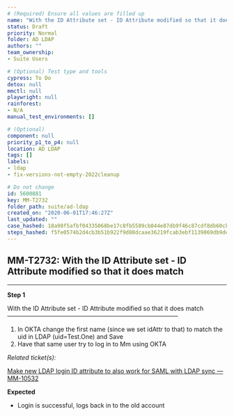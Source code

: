 ```yaml
---
# (Required) Ensure all values are filled up
name: "With the ID Attribute set - ID Attribute modified so that it does match"
status: Draft
priority: Normal
folder: AD LDAP
authors: ""
team_ownership: 
- Suite Users

# (Optional) Test type and tools
cypress: To Do
detox: null
mmctl: null
playwright: null
rainforest: 
- N/A
manual_test_environments: []

# (Optional)
component: null
priority_p1_to_p4: null
location: AD LDAP
tags: []
labels: 
- ldap
- fix-versions-not-empty-2022cleanup

# Do not change
id: 5600881
key: MM-T2732
folder_path: suite/ad-ldap
created_on: "2020-06-01T17:46:27Z"
last_updated: ""
case_hashed: 18a98f5afbf04335068be17c8fb5589cb044e87db9f46c87cdf8db60cbbb90aac1f654a96435d73152ae93382ec5e69f
steps_hashed: f5fe0574b2d4cb3b51b922f9d88dcaae36219fcab3ebf1139869db9de082ad631ae48b69d1ae98dba9c3156f2cad028c
---
```


## MM-T2732: With the ID Attribute set - ID Attribute modified so that it does match

---

**Step 1**

With the ID Attribute set - ID Attribute modified so that it does match\
————————————————————————————

1. In OKTA change the first name (since we set idAttr to that) to match the uid in LDAP (uid=Test.One) and Save
2. Have that same user try to log in to Mm using OKTA

_Related ticket(s):_

[Make new LDAP login ID attribute to also work for SAML with LDAP sync — MM-10532](https://mattermost.atlassian.net/browse/MM-10532)

**Expected**

- Login is successful, logs back in to the old account
